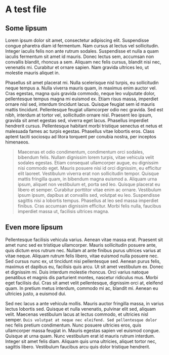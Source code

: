 # A test file

## Some lipsum

Lorem ipsum dolor sit amet, consectetur adipiscing elit. Suspendisse congue pharetra diam id fermentum. Nam cursus at lectus vel sollicitudin. Integer iaculis felis non ante rutrum sodales. Suspendisse et nulla a quam iaculis fermentum sit amet id mauris. Donec lectus sem, accumsan non convallis blandit, rhoncus a sem. Aliquam nec felis cursus, blandit nisi nec, venenatis mi. Curabitur et ornare sapien. Nam gravida ultrices leo, ut molestie mauris aliquet in.

Phasellus sit amet placerat mi. Nulla scelerisque nisl turpis, eu sollicitudin neque tempus a. Nulla viverra mauris quam, in maximus enim auctor vel. Cras egestas, magna quis gravida commodo, neque leo vulputate dolor, pellentesque tempus magna mi euismod ex. Etiam risus massa, imperdiet ornare nisl sed, interdum tincidunt lacus. Quisque feugiat sem id mauris mattis tincidunt. Pellentesque feugiat ullamcorper odio nec gravida. Sed est nibh, interdum at tortor vel, sollicitudin ornare nisl. Praesent leo ipsum, gravida sit amet egestas sed, viverra eget lacus. Phasellus imperdiet hendrerit cursus. Pellentesque habitant morbi tristique senectus et netus et malesuada fames ac turpis egestas. Phasellus vitae lobortis eros. Class aptent taciti sociosqu ad litora torquent per conubia nostra, per inceptos himenaeos.

>Maecenas et odio condimentum, condimentum orci sodales, bibendum felis. Nullam dignissim lorem turpis, vitae vehicula velit sodales egestas. Etiam consequat ullamcorper augue, eu dignissim nisi commodo eget. Mauris posuere nisi id orci dignissim, eu efficitur elit laoreet. Vestibulum viverra erat non sollicitudin tempor. Quisque mattis fringilla quam, in bibendum magna euismod a. Aliquam urna ipsum, aliquet non vestibulum et, porta sed leo. Quisque placerat eu libero et semper. Curabitur porttitor vitae enim ac ornare. Vestibulum ipsum ipsum, dapibus at convallis sed, volutpat eu leo. Suspendisse sagittis nisi a lobortis tempus. Phasellus at leo sed massa imperdiet finibus. Cras accumsan dignissim efficitur. Morbi felis nulla, faucibus imperdiet massa ut, facilisis ultrices magna.

## Even more lipsum

Pellentesque facilisis vehicula varius. Aenean vitae massa erat. Praesent sit amet nunc sed ex tristique ullamcorper. Mauris sollicitudin posuere ante, quis dictum eros rutrum nec. Nullam at ante finibus purus ultrices varius at vitae neque. Aliquam rutrum felis libero, vitae euismod nulla posuere nec. Sed cursus nunc ex, ut tincidunt nisi pellentesque sed. Aenean purus felis, maximus et dapibus eu, facilisis quis arcu. Ut sit amet vestibulum ex. Donec et dignissim mi. Duis interdum molestie rhoncus. Orci varius natoque penatibus et magnis dis parturient montes, nascetur ridiculus mus. Morbi eget facilisis dui. Cras sit amet velit pellentesque, dignissim orci at, eleifend quam. In pretium metus interdum, commodo mi ac, blandit mi. Aenean eu ultricies justo, a euismod dui.

Sed nec lacus a ante vehicula mollis. Mauris auctor fringilla massa, in varius lectus lobortis sed. Quisque et nulla venenatis, pulvinar elit sed, aliquam velit. Maecenas vestibulum lacus at lectus commodo, et ultricies nisl semper. `Duis volutpat at neque nec eleifend. Sed pellentesque dolor` nec felis pretium condimentum. Nunc posuere ultricies eros, quis ullamcorper massa feugiat in. Mauris egestas sapien vel euismod congue. Quisque at urna quam. Nunc vestibulum erat id mauris rutrum interdum. Integer sit amet felis diam. Aliquam quis urna ultricies, aliquet tortor nec, sagittis libero. Vestibulum faucibus arcu quis dolor tristique hendrerit.